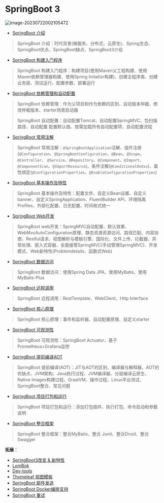 # SpringBoot 3

![image-20230722002105472](https://fastly.jsdelivr.net/gh/LetengZzz/img@main/Two-C/img/Java/202307220027897.png)

- [SpringBoot 介绍](Overview.md)

> SpringBoot 介绍：时代背景(微服务、分布式、云原生)、Spring生态、SpringBoot优点、SpringBoot缺点、SpringBoot3介绍

- [SpringBoot 构建入门程序](BasicProgram.md)

> SpringBoot 构建入门程序：构建项目(使用Maven父工程构建、使用Maven依赖管理器构建、使用Spring  Initailizr构建)、创建主程序类、创建业务层、测试运行、配置参数、部署运行

- [SpringBoot 依赖管理和自动配置](FeaturesConfiguration.md)

> SpringBoot 依赖管理：作为父项目和作为依赖的区别、自动版本仲裁、修改仲裁版本、starter场景启动器
>
> SpringBoot 自动配置：自动配置Tomcat、自动配置SpringMVC、包扫描路径、自动配置 配置默认值、按需加载所有自动配置项、自动配置流程

- [SpringBoot 常用注解](Annotation.md)

> SpringBoot 常用注解：`@SpringBootApplication`注解、组件注册(`@Configuration`、`@SpringBootConfiguration`、`@Bean`、`@Scope`、`@Controller`、 `@Service`、`@Repository`、`@Component`、`@Import`、`@ComponentScan`、`@ImportResource`)、条件注解(`@ConditionalOnXxx`)、属性绑定(`@ConfigurationProperties`、`@EnableConfigurationProperties`)

- [SpringBoot 基本操作及特性](BasisOperation.md)

> SpringBoot 基本操作及特性：配置文件、自定义Bean设置、自定义banner、自定义SpringApplication、FluentBuilder API、环境隔离 Profiles、外部化配置、日志配置、时间格式统一

- [SpringBoot Web开发](Web/index.md)

> SpringBoot web开发：SpringMVC自动配置、默认效果、WebMvcAutoConfiguration原理、静态资源资源访问、路径匹配、内容协商、Restful请求、视图解析与模板引擎、国际化、文件上传、拦截器、异常处理、嵌入式容器、全面接管SpringMVC(手动管理SpringMVC)、开发模式、Web新特性(Problemdetails、函数式Web)

- [SpringBoot 数据访问](DataAccess/index.md)

> SpringBoot 数据访问：使用Spring Data JPA、使用MyBatis、使用MyBatis-Plus

- [SpringBoot 远程调用](Remote/index.md)

> SpringBoot 远程调用：RestTemplate、WebClient、Http Interface

- [SpringBoot 核心原理](CorePrinciple.md)

> SpringBoot 核心原理：事件和监听器、自动配置原理、自定义starter

- [SpringBoot 可观测性](Observability.md)

> SpringBoot 可观测性：SpringBoot Actuator、基于Prometheus+Grafana监控

- [SpringBoot 提前编译AOT](AOT.md)

> SpringBoot 提前编译(AOT)：JIT与AOT的区别、编译器与解释器、AOT的优缺点、JVM架构、Java执行过程、JVM编译器、分层编译云原生、Native Images构建过程、GraalVM、操作过程、Linux平台测试、SpringBoot整合、常见问题

- [SpringBoot 项目打包和运行](PackageAndRun.md)

> SpringBoot 项目打包和运行：添加打包插件、执行打包、命令启动和参数说明

- [SpringBoot 整合框架](Integration/index.md)

> SpringBoot 整合框架：整合MyBatis、整合 Junit、整合Druid、整合Swagger

**拓展**：

- [SpringBoot3改变 & 新特性](Diff.md)
- [LomBok](../../../Others/UseTools/Lombok.md)
- [Dev-tools](../../../Others/UseTools/DevTools.md)
- [Thymeleaf 视图模板](../../../Others/TemplateEngine/Thymeleaf/index.md)
- [SpringBoot  邮件发送](Email.md)
- [SpringBoot Docker编排支持](DockerComposeSupport.md)
- [SpringBoot 重试](Retry.md)
